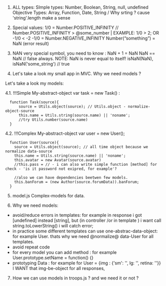 1. ALL types:
  SImple types: Number, Boolean, String, null, undefined
  Objective Types: Array, Function, Date, String / Why srting ? cause 'string'.length make a sense

2. Special values:
  1/0 = Number.POSITIVE_INFINITY  // Number.POSITIVE_INFINITY > @some_number | EXAMPLE:  1/0 > 2; OR -1/0 < -2
  -1/0 = Number.NEGATIVE_INFINITY
  Number(“something”) = NaN (error result)

3. NAN very special symbol, you need to know :
 NaN + 1 = NaN
 NaN == NaN // false always. NOTE: NaN is never equal to itself!
 isNaN(NaN), isNaN('some_string') // true


4. Let's take a look my small app in MVC. Why we need models ?

  Let's take a look my models:

  4.1. !!!Simple  My-abstract-object
    var task = new Task() :

      function Task(source){
          source = Utils.object(source); // Utils.object - normalize-object-source
          this.name = Utils.string(source.name) || 'noname';
          //try Utils.number(source.name)
      }

  4.2. !!!Complex My-abstract-object
    var user = new User();

      function User(source){
        source = Utils.object(source); // all time object because we normalize data-source
        this.name = Utils.string(source.name) || 'noname';
        this.avatar = new Avatar(source.avatar)
        //this.pass = // - i can also write simple function [method] for check - 'is it password not exipred, for example'?

        //also we can have dependencies beetwen few models.
        this.banForum = (new Author(source.forumData)).banForum;
      }

5. model.js Complex-models for data.


6. Why we need models:
  - avoid/reduce errors in templates:
    for example in response i got [undefined] instead [string],
    but (in controller /or in template ) i want call string.toLowerString() i will catch
    error;
  - in practice some different templates can use one-abstrac-data-object: for example User. thats why we need @normalize@
    data-User for all templates.
  - avoid repeat code
  - for every model you can add method : for example User.prototype.setName = function() {}
  - prototyping Data : for example for User = {img : {'sm': '', lg: '', retina: ''}} I WANT  that img-be-object
    for all responses,


7. How we can use models in troops.js ? and we need it or not ?
